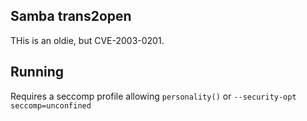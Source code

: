 ## Samba trans2open ##

THis is an oldie, but  CVE-2003-0201.

## Running

Requires a seccomp profile allowing `personality()` or
`--security-opt seccomp=unconfined`
